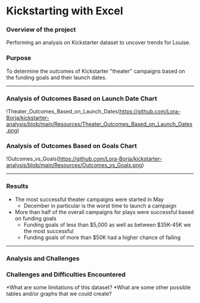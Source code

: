 # Kickstarting with Excel
### Overview of the project
Performing an analysis on Kickstarter dataset to uncover trends for Louise.
### Purpose
To determine the outcomes of Kickstarter "theater" campaigns based on the funding goals and their launch dates.

---
### Analysis of Outcomes Based on Launch Date Chart
!Theater_Outcomes_Based_on_Launch_Dates(https://github.com/Lora-Borja/kickstarter-analysis/blob/main/Resources/Theater_Outcomes_Based_on_Launch_Dates.png)
### Analysis of Outcomes Based on Goals Chart
!Outcomes_vs_Goals(https://github.com/Lora-Borja/kickstarter-analysis/blob/main/Resources/Outcomes_vs_Goals.png)

---
### Results
* The most successful theater campaigns were started in May
    - December in particular is the worst time to launch a campaign
* More than half of the overall campaigns for plays were successful based on funding goals
    - Funding goals of less than $5,000 as well as between $35K-45K we the most successful
    - Funding goals of more than $50K had a higher chance of failing
---
### Analysis and Challenges
### Challenges and Difficulties Encountered
*What are some limitations of this dataset?
*What are some other possible tables and/or graphs that we could create?
